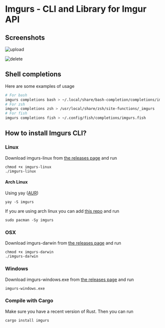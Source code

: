 # Imgurs - CLI and Library for Imgur API

## Screenshots

![upload](https://cdn.magicuser.cf/tcqqxEh.png)

![delete](https://cdn.magicuser.cf/hBqbsIm.png)

## Shell completions

Here are some examples of usage
```bash
# For bash
imgurs completions bash > ~/.local/share/bash-completion/completions/imgurs
# For zsh
imgurs completions zsh > /usr/local/share/zsh/site-functions/_imgurs
# For fish
imgurs completions fish > ~/.config/fish/completions/imgurs.fish
```

## How to install Imgurs CLI?

### **Linux**
Download imgurs-linux from [the releases page](https://github.com/MedzikUser/imgurs/releases/latest) and run

    chmod +x imgurs-linux
    ./imgurs-linux

#### **Arch Linux**
Using yay ([AUR](https://aur.archlinux.org/packages/imgurs))

    yay -S imgurs

If you are using arch linux you can add [this repo](https://github.com/archlinux-pkg/packages) and run

    sudo pacman -Sy imgurs

### **OSX**
Download imgurs-darwin from [the releases page](https://github.com/MedzikUser/imgurs/releases/latest) and run

    chmod +x imgurs-darwin
    ./imgurs-darwin

### **Windows**
Download imgurs-windows.exe from [the releases page](https://github.com/MedzikUser/imgurs/releases/latest) and run

    imgurs-windows.exe

### **Compile with Cargo**
Make sure you have a recent version of Rust. Then you can run

    cargo install imgurs
